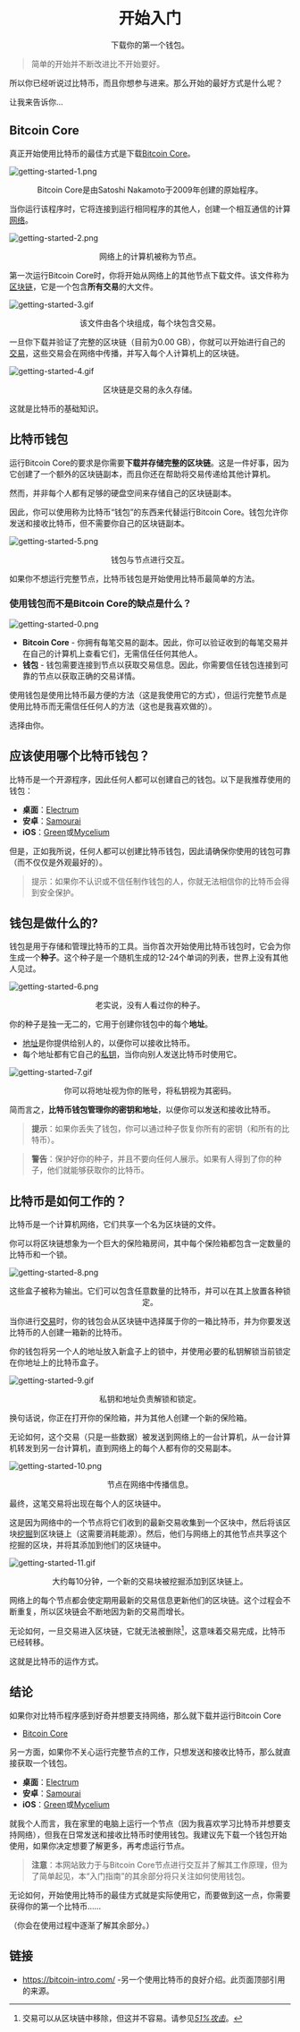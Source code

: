 # <center>开始入门</center>
<center>下载你的第一个钱包。</center>

> 简单的开始并不断改进比不开始要好。

所以你已经听说过比特币，而且你想参与进来。那么开始的最好方式是什么呢？

让我来告诉你…

## Bitcoin Core
真正开始使用比特币的最佳方式是下载[Bitcoin Core](https://bitcoin.org/en/download)。

![getting-started-1.png](img/getting-started-1%20(1).png)

<center>Bitcoin Core是由Satoshi Nakamoto于2009年创建的原始程序。</center>

当你运行该程序时，它将连接到运行相同程序的其他人，创建一个相互通信的计算[网络](../../How%20Bitcoin%20Works/1.Network/Network.md)。

![getting-started-2.png](img/getting-started-2%20(1).png)

<center>网络上的计算机被称为节点。</center>

第一次运行Bitcoin Core时，你将开始从网络上的其他节点下载文件。该文件称为[区块链](../../../Technical/Blockchain/blockchain.md)，它是一个包含**所有交易**的大文件。

![getting-started-3.gif](img/getting-started-3%20(1).gif)

<center>该文件由各个块组成，每个块包含交易。</center>

一旦你下载并验证了完整的区块链（目前为0.00 GB），你就可以开始进行自己的[交易](../../How%20Bitcoin%20Works/3.Transactions/Transactions.md)，这些交易会在网络中传播，并写入每个人计算机上的区块链。  

![getting-started-4.gif](img/getting-started-4%20(1).gif)

<center>区块链是交易的永久存储。</center>
  
这就是比特币的基础知识。

## 比特币钱包

运行Bitcoin Core的要求是你需要**下载并存储完整的区块链**。这是一件好事，因为它创建了一个额外的区块链副本，而且你还在帮助将交易传递给其他计算机。

然而，并非每个人都有足够的硬盘空间来存储自己的区块链副本。

因此，你可以使用称为比特币“钱包”的东西来代替运行Bitcoin Core。钱包允许你发送和接收比特币，但不需要你自己的区块链副本。

![getting-started-5.png](img/getting-started-5%20(1).png)

<center>钱包与节点进行交互。</center>

如果你不想运行完整节点，比特币钱包是开始使用比特币最简单的方法。

### **使用钱包而不是Bitcoin Core的缺点是什么？**
![getting-started-0.png](img/getting-started-0%20(1).png)

* **Bitcoin Core** - 你拥有每笔交易的副本。因此，你可以验证收到的每笔交易并在自己的计算机上查看它们，无需信任任何其他人。
* **钱包** - 钱包需要连接到节点以获取交易信息。因此，你需要信任钱包连接到可靠的节点以获取正确的交易详情。

使用钱包是使用比特币最方便的方法（这是我使用它的方式），但运行完整节点是使用比特币而无需信任任何人的方法（这也是我喜欢做的）。

选择由你。


## 应该使用哪个比特币钱包？
比特币是一个开源程序，因此任何人都可以创建自己的钱包。以下是我推荐使用的钱包：

* **桌面**：[Electrum](https://electrum.org/)
* **安卓**：[Samourai](https://samouraiwallet.com/)
* **iOS**：[Green](https://blockstream.com/green/)或[Mycelium](https://wallet.mycelium.com/)

但是，正如我所说，任何人都可以创建比特币钱包，因此请确保你使用的钱包可靠（而不仅仅是外观最好的）。

>提示：如果你不认识或不信任制作钱包的人，你就无法相信你的比特币会得到安全保护。

## 钱包是做什么的?

钱包是用于存储和管理比特币的工具。当你首次开始使用比特币钱包时，它会为你生成一个**种子**。这个种子是一个随机生成的12-24个单词的列表，世界上没有其他人见过。

![getting-started-6.png](img/getting-started-6%20(1).png)

<center>老实说，没有人看过你的种子。</center>

你的种子是独一无二的，它用于创建你钱包中的每个**地址**。

* [地址](../../../Technical/Keys/Address/Address.md)是你提供给别人的，以便你可以接收比特币。
* 每个地址都有它自己的[私钥](../../../Technical/Keys/Private%20Key/Private%20Key.md)，当你向别人发送比特币时使用它。

![getting-started-7.gif](img/getting-started-7%20(1).gif)

<center>你可以将地址视为你的账号，将私钥视为其密码。</center>

简而言之，**比特币钱包管理你的密钥和地址**，以便你可以发送和接收比特币。

>**提示**：如果你丢失了钱包，你可以通过种子恢复你所有的密钥（和所有的比特币）。

>**警告**：保护好你的种子，并且不要向任何人展示。如果有人得到了你的种子，他们就能够获取你的比特币。

## 比特币是如何工作的？

比特币是一个计算机网络，它们共享一个名为区块链的文件。

你可以将区块链想象为一个巨大的保险箱房间，其中每个保险箱都包含一定数量的比特币和一个锁。

![getting-started-8.png](img/getting-started-8%20(1).png)

<center>这些盒子被称为输出。它们可以包含任意数量的比特币，并可以在其上放置各种锁定。</center>

当你进行[交易](../../How%20Bitcoin%20Works/3.Transactions/Transactions.md)时，你的钱包会从区块链中选择属于你的一箱比特币，并为你要发送比特币的人创建一箱新的比特币。

你的钱包将另一个人的地址放入新盒子上的锁中，并使用必要的私钥解锁当前锁定在你地址上的比特币盒子。

![getting-started-9.gif](img/getting-started-9%20(1).gif)

<center>私钥和地址负责解锁和锁定。</center>

换句话说，你正在打开你的保险箱，并为其他人创建一个新的保险箱。

无论如何，这个交易（只是一些数据）被发送到网络上的一台计算机，从一台计算机转发到另一台计算机，直到网络上的每个人都有你的交易副本。

![getting-started-10.png](img/getting-started-10%20(1).png)

<center>节点在网络中传播信息。</center>

最终，这笔交易将出现在每个人的区块链中。

这是因为网络中的一个节点将它们收到的最新交易收集到一个区块中，然后将该区块[挖掘](../../../Technical/Mining/Mining.md)到区块链上（这需要消耗能源）。然后，他们与网络上的其他节点共享这个挖掘的区块，并将其添加到他们的区块链中。

![getting-started-11.gif](img/getting-started-11%20(1).gif)

<center>大约每10分钟，一个新的交易块被挖掘添加到区块链上。</center>

网络上的每个节点都会使定期用最新的交易信息更新他们的区块链。这个过程会不断重复，所以区块链会不断地因为新的交易而增长。

无论如何，一旦交易进入区块链，它就无法被删除[^1]，这意味着交易完成，比特币已经转移。

这就是比特币的运作方式。

## 结论

如果你对比特币程序感到好奇并想要支持网络，那么就下载并运行Bitcoin Core
* [Bitcoin Core](https://bitcoin.org/en/download)

另一方面，如果你不关心运行完整节点的工作，只想发送和接收比特币，那么就直接获取一个钱包。

* **桌面**：[Electrum](https://electrum.org/)
* **安卓**：[Samourai](https://samouraiwallet.com/)
* **iOS**：[Green](https://blockstream.com/green/)或[Mycelium](https://wallet.mycelium.com/)

就我个人而言，我在家里的电脑上运行一个节点（因为我喜欢学习比特币并想要支持网络），但我在日常发送和接收比特币时使用钱包。我建议先下载一个钱包开始使用，如果你决定想要了解更多，再考虑运行节点。

>**注意**：本网站致力于与Bitcoin Core节点进行交互并了解其工作原理，但为了简单起见，本“入门指南”的其余部分将只关注如何使用钱包。

无论如何，开始使用比特币的最佳方式就是实际使用它，而要做到这一点，你需要获得你的第一个比特币……

（你会在使用过程中逐渐了解其余部分。）

## 链接
* https://bitcoin-intro.com/ -另一个使用比特币的良好介绍。此页面顶部引用的来源。 

[^1]:交易可以从区块链中移除，但这并不容易。请参见[*51%攻击*](../../../Technical/Blockchain/51-attack/51-attack.md)。
